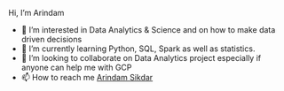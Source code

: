 Hi, I’m Arindam
- 👀 I’m interested in Data Analytics & Science and on how to make data driven decisions
- 🌱 I’m currently learning Python, SQL, Spark as well as statistics. 
- 💞️ I’m looking to collaborate on Data Analytics project especially if anyone can help me with GCP
- 📫 How to reach me [Arindam Sikdar](https://www.linkedin.com/in/arindam-sikdar-027989135)

<!---
Axjet/Axjet is a ✨ special ✨ repository because its `README.md` (this file) appears on your GitHub profile.
You can click the Preview link to take a look at your changes.
--->
